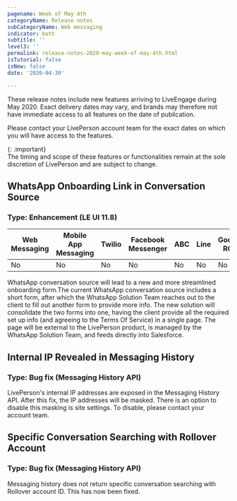 ```yaml
---
pagename: Week of May 4th 
categoryName: Release notes
subCategoryName: Web messaging
indicator: both
subtitle: ''
level3: ''
permalink: release-notes-2020-may-week-of-may-4th.html
isTutorial: false
isNew: false
date: '2020-04-30'

---
```


These release notes include new features arriving to LiveEngage during May 2020. Exact delivery dates may vary, and brands may therefore not have immediate access to all features on the date of publication.

Please contact your LivePerson account team for the exact dates on which you will have access to the features.

{: .important}  
The timing and scope of these features or functionalities remain at the sole discretion of LivePerson and are subject to change.

## WhatsApp Onboarding Link in Conversation Source
### Type: Enhancement (LE UI 11.8)

<div class="tablecontainer">
<table class="releasenotes">
<thead>
<tr class="categoryrow">
<th>Web Messaging</th>
<th>Mobile App Messaging</th>
<th>Twilio</th>
<th>Facebook Messenger</th>
<th>ABC</th>
<th>Line</th>
<th>Google RCS</th>
<th>Google My Business</th>
<th>WhatsApp Business</th>
<th>CM</th>
<th>WeChat</th>
<th>Chat</th>
</tr>
</thead>
<tbody>
<tr>
<td>No</td>
<td>No</td>
<td>No</td>
<td>No</td>
<td>No</td>
<td>No</td>
<td>No</td>
<td>No</td>
<td>Yes</td>
<td>No</td>
<td>No</td>
<td>No</td>
</tr>
</tbody>
</table>
</div>

WhatsApp conversation source will lead to a new and more streamlined onboarding form.The current WhatsApp conversation source includes a short form, after which the WhatsApp Solution Team reaches out to the client to fill out another form to provide more info.
The new solution will consolidate the two forms into one, having the client provide all the required set up info (and agreeing to the Terms Of Service) in a single page.
The page will be external to the LivePerson product, is managed by the WhatsApp Solution Team, and feeds directly into Salesforce.

## Internal IP Revealed in Messaging History
### Type: Bug fix (Messaging History API)
LivePerson's internal IP addresses are exposed in the Messaging History API. After this fix, the IP addresses will be masked. There is an option to disable this masking is site settings. To disable, please contact your account team. 

## Specific Conversation Searching with Rollover Account
### Type: Bug fix (Messaging History API) 
Messaging history does not return specific conversation searching with Rollover account ID. This has now been fixed. 
